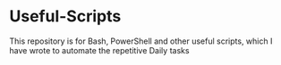# Useful-Scripts
This repository is for Bash, PowerShell and other useful scripts, which I have wrote to automate the repetitive Daily tasks
